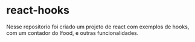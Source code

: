 # react-hooks
Nesse repositorio foi criado um projeto de react com exemplos de hooks, com um contador do Ifood, e outras funcionalidades.
